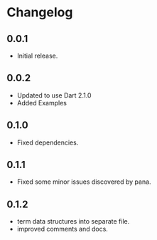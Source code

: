 # Changelog

## 0.0.1

- Initial release.

## 0.0.2

- Updated to use Dart 2.1.0
- Added Examples

## 0.1.0

 - Fixed dependencies.

## 0.1.1

 - Fixed some minor issues discovered by pana.

## 0.1.2

 - term data structures into separate file.
 - improved comments and docs.

 
 